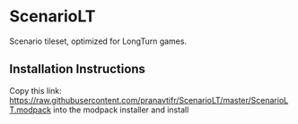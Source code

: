 # ScenarioLT
Scenario tileset, optimized for LongTurn games.

## Installation Instructions
Copy this link: https://raw.githubusercontent.com/pranavtifr/ScenarioLT/master/ScenarioLT.modpack
into the modpack installer and install
